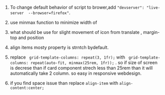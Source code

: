 1. To change default behavior of script to brower,add      `"devserver": "live-server  --browser=firefox"`.
2. use minmax function to minimize width of 
3. what should be use for slight movement of icon from  translate , margin-top and position
4. align items mosty property is  strntch bydefault.
5. replace  ` grid-template-columns: repeat(3, 1fr);` with
   ` grid-template-columns: repeat(auto-fit, minmax(25rem, 1fr));` . so if size of screen is decrese than if card component strech less than 25rem than it will automatically take 2 column. so easy in responsive webdesign.

6. if you find space issue than replace `align-item` with `align-content:center;`